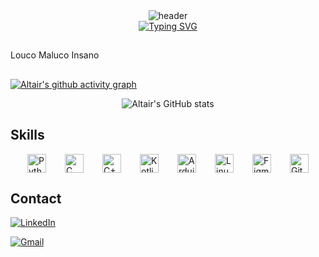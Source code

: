 <div align="center">
  <img src="https://capsule-render.vercel.app/api?type=venom&color=ff1c3a&height=300&section=header&text=Altair%&fontSize=90&fontColor=fae3ac&animation=fadeIn" alt="header" />
</div>

<div align="center">
  <a href="https://git.io/typing-svg">
    <img src="https://readme-typing-svg.demolab.com?font=Fira+Code&size=18&duration=4998&pause=999&color=5657CD&center=true&vCenter=true&width=435&separator=%3C&lines=printf(%22Hello+World!%5Cn%22);%3Cfun+main()+%7B+println(%22Hello%2C+World!%22)+%7D%3Cprint(%22Hello+World!%22)%3CSystem.out.println(%22Hello+World!%22);" alt="Typing SVG" />
  </a>
</div>

## 
Louco Maluco Insano
##

[![Altair's github activity graph](https://github-readme-activity-graph.vercel.app/graph?username=Altaeir-13&bg_color=231942&color=0aa690&line=ff132a&point=fcd896&area=true&hide_border=true)](https://github.com/ashutosh00710/github-readme-activity-graph)

<div align="center">
  <img src="https://github-readme-stats.vercel.app/api?username=Altaeir-13&show_icons=true&bg_color=231942&text_color=0aa690&hide_border=True&icon_color=fcd896&title_color=ff132a" alt="Altair's GitHub stats" />
</div>

## Skills
<div style="display: flex; justify-content: center; gap: 30px;">
  <img src="https://cdn.jsdelivr.net/gh/devicons/devicon/icons/python/python-original.svg" title="Python" alt="Python" width="30" height="30"/>
  <img src="https://cdn.jsdelivr.net/gh/devicons/devicon/icons/c/c-original.svg" title="C" alt="C" width="30" height="30"/>
  <img src="https://cdn.jsdelivr.net/gh/devicons/devicon/icons/cplusplus/cplusplus-original.svg" title="C++" alt="C++" width="30" height="30"/>
  <img src="https://cdn.jsdelivr.net/gh/devicons/devicon/icons/kotlin/kotlin-original.svg" title="Kotlin" alt="Kotlin" width="30" height="30"/>
  <img src="https://cdn.jsdelivr.net/gh/devicons/devicon/icons/arduino/arduino-original.svg" title="Arduino" alt="Arduino" width="30" height="30"/>
  <img src="https://cdn.jsdelivr.net/gh/devicons/devicon/icons/linux/linux-original.svg" title="Linux" alt="Linux" width="30" height="30"/>
  <img src="https://cdn.jsdelivr.net/gh/devicons/devicon/icons/figma/figma-original.svg" title="Figma" alt="Figma" width="30" height="30"/>
  <img src="https://cdn.jsdelivr.net/gh/devicons/devicon/icons/git/git-original.svg" title="Git" alt="Git" width="30" height="30"/>
</div>

## Contact 
[![LinkedIn](https://img.shields.io/badge/linkedin-0A66C2?style=for-the-badge&logo=linkedin&logoColor=white&color=blue)](https://www.linkedin.com/in/randerson-sousa-78b503295/)

[![Gmail](https://img.shields.io/badge/gmail-D14836?style=for-the-badge&logo=gmail&logoColor=white&color=red)](mailto:randerson.sousa@acad.ifma.edu.br)
